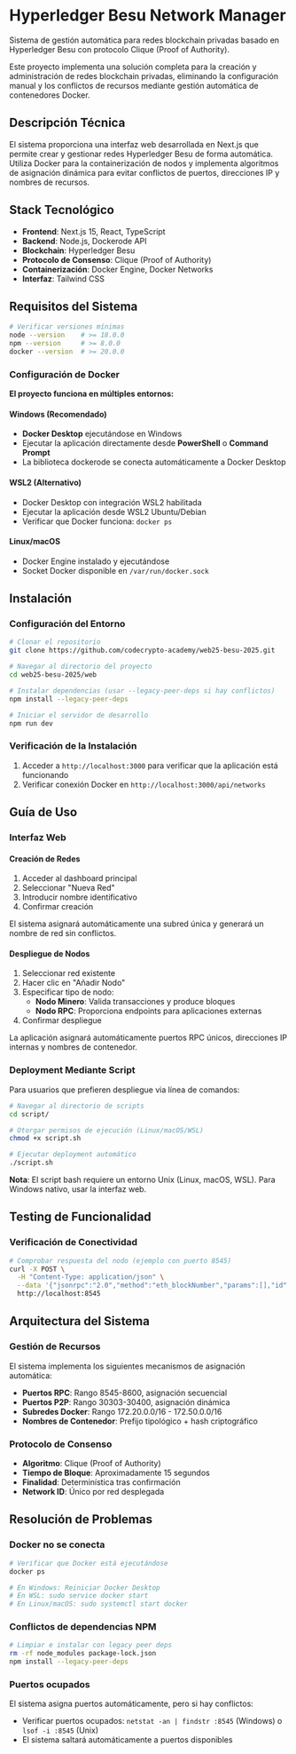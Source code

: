 # Hyperledger Besu Network Manager

Sistema de gestión automática para redes blockchain privadas basado en Hyperledger Besu con protocolo Clique (Proof of Authority).

Este proyecto implementa una solución completa para la creación y administración de redes blockchain privadas, eliminando la configuración manual y los conflictos de recursos mediante gestión automática de contenedores Docker.

## Descripción Técnica

El sistema proporciona una interfaz web desarrollada en Next.js que permite crear y gestionar redes Hyperledger Besu de forma automática. Utiliza Docker para la containerización de nodos y implementa algoritmos de asignación dinámica para evitar conflictos de puertos, direcciones IP y nombres de recursos.

## Stack Tecnológico

- **Frontend**: Next.js 15, React, TypeScript
- **Backend**: Node.js, Dockerode API
- **Blockchain**: Hyperledger Besu
- **Protocolo de Consenso**: Clique (Proof of Authority)
- **Containerización**: Docker Engine, Docker Networks
- **Interfaz**: Tailwind CSS

## Requisitos del Sistema

```bash
# Verificar versiones mínimas
node --version    # >= 18.0.0
npm --version     # >= 8.0.0
docker --version  # >= 20.0.0
```

### Configuración de Docker

**El proyecto funciona en múltiples entornos:**

#### Windows (Recomendado)
- **Docker Desktop** ejecutándose en Windows
- Ejecutar la aplicación directamente desde **PowerShell** o **Command Prompt**
- La biblioteca dockerode se conecta automáticamente a Docker Desktop

#### WSL2 (Alternativo)
- Docker Desktop con integración WSL2 habilitada
- Ejecutar la aplicación desde WSL2 Ubuntu/Debian
- Verificar que Docker funciona: `docker ps`

#### Linux/macOS
- Docker Engine instalado y ejecutándose
- Socket Docker disponible en `/var/run/docker.sock`

## Instalación

### Configuración del Entorno

```bash
# Clonar el repositorio
git clone https://github.com/codecrypto-academy/web25-besu-2025.git

# Navegar al directorio del proyecto
cd web25-besu-2025/web

# Instalar dependencias (usar --legacy-peer-deps si hay conflictos)
npm install --legacy-peer-deps

# Iniciar el servidor de desarrollo
npm run dev
```

### Verificación de la Instalación

1. Acceder a `http://localhost:3000` para verificar que la aplicación está funcionando
2. Verificar conexión Docker en `http://localhost:3000/api/networks`

## Guía de Uso

### Interfaz Web

#### Creación de Redes

1. Acceder al dashboard principal
2. Seleccionar "Nueva Red"
3. Introducir nombre identificativo
4. Confirmar creación

El sistema asignará automáticamente una subred única y generará un nombre de red sin conflictos.

#### Despliegue de Nodos

1. Seleccionar red existente
2. Hacer clic en "Añadir Nodo"
3. Especificar tipo de nodo:
   - **Nodo Minero**: Valida transacciones y produce bloques
   - **Nodo RPC**: Proporciona endpoints para aplicaciones externas
4. Confirmar despliegue

La aplicación asignará automáticamente puertos RPC únicos, direcciones IP internas y nombres de contenedor.

### Deployment Mediante Script

Para usuarios que prefieren despliegue via línea de comandos:

```bash
# Navegar al directorio de scripts
cd script/

# Otorgar permisos de ejecución (Linux/macOS/WSL)
chmod +x script.sh

# Ejecutar deployment automático
./script.sh
```

**Nota**: El script bash requiere un entorno Unix (Linux, macOS, WSL). Para Windows nativo, usar la interfaz web.

## Testing de Funcionalidad

### Verificación de Conectividad

```bash
# Comprobar respuesta del nodo (ejemplo con puerto 8545)
curl -X POST \
  -H "Content-Type: application/json" \
  --data '{"jsonrpc":"2.0","method":"eth_blockNumber","params":[],"id":1}' \
  http://localhost:8545
```

## Arquitectura del Sistema

### Gestión de Recursos

El sistema implementa los siguientes mecanismos de asignación automática:

- **Puertos RPC**: Rango 8545-8600, asignación secuencial
- **Puertos P2P**: Rango 30303-30400, asignación dinámica
- **Subredes Docker**: Rango 172.20.0.0/16 - 172.50.0.0/16
- **Nombres de Contenedor**: Prefijo tipológico + hash criptográfico

### Protocolo de Consenso

- **Algoritmo**: Clique (Proof of Authority)
- **Tiempo de Bloque**: Aproximadamente 15 segundos
- **Finalidad**: Determinística tras confirmación
- **Network ID**: Único por red desplegada

## Resolución de Problemas

### Docker no se conecta

```bash
# Verificar que Docker está ejecutándose
docker ps

# En Windows: Reiniciar Docker Desktop
# En WSL: sudo service docker start
# En Linux/macOS: sudo systemctl start docker
```

### Conflictos de dependencias NPM

```bash
# Limpiar e instalar con legacy peer deps
rm -rf node_modules package-lock.json
npm install --legacy-peer-deps
```

### Puertos ocupados

El sistema asigna puertos automáticamente, pero si hay conflictos:

- Verificar puertos ocupados: `netstat -an | findstr :8545` (Windows) o `lsof -i :8545` (Unix)
- El sistema saltará automáticamente a puertos disponibles